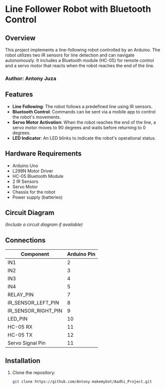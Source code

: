 # Line Follower Robot with Bluetooth Control

## Overview

This project implements a line-following robot controlled by an Arduino. The robot utilizes two IR sensors for line detection and can navigate autonomously. It includes a Bluetooth module (HC-05) for remote control and a servo motor that reacts when the robot reaches the end of the line.

### Author: Antony Juza

## Features

- **Line Following**: The robot follows a predefined line using IR sensors.
- **Bluetooth Control**: Commands can be sent via a mobile app to control the robot's movements.
- **Servo Motor Activation**: When the robot reaches the end of the line, a servo motor moves to 90 degrees and waits before returning to 0 degrees.
- **LED Indicator**: An LED blinks to indicate the robot's operational status.

## Hardware Requirements

- Arduino Uno
- L298N Motor Driver
- HC-05 Bluetooth Module
- 2 IR Sensors
- Servo Motor
- Chassis for the robot
- Power supply (batteries)

## Circuit Diagram

*(Include a circuit diagram if available)*

## Connections

| Component             | Arduino Pin |
|-----------------------|-------------|
| IN1                   | 2           |
| IN2                   | 3           |
| IN3                   | 4           |
| IN4                   | 5           |
| RELAY_PIN             | 7           |
| IR_SENSOR_LEFT_PIN    | 8           |
| IR_SENSOR_RIGHT_PIN   | 9           |
| LED_PIN               | 10          |
| HC-05 RX              | 11          |
| HC-05 TX              | 12          |
| Servo Signal Pin      | 11          |

## Installation

1. Clone the repository:
   ```bash
   git clone https://github.com/Antony-makemybot/Aadhi_Project.git
